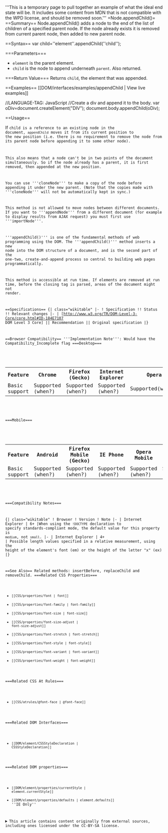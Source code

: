 '''This is a temporary page to pull together an example of what the ideal end state will be. It includes some content from MDN that is not compatible with the WPD license, and should be removed soon.'''
=Node.appendChild()=
==Summary==
Node.appendChild() adds a node to the end of the list of children of a specified parent node. If the node already exists it is removed from current parent node, then added to new parent node.

==Syntax==
 var child=''element''.appendChild(''child'');

===Parameters===
* <code>element</code> is the parent element.
* <code>child</code> is the node to append underneath <code>parent</code>. Also returned.

===Return Value===
Returns <code>child</code>, the element that was appended.

==Examples==
[[DOM/interfaces/examples/appendChild | View live examples]]

<syntaxhighlight>
//LANGUAGE-TAG: JavaScript
//Create a div and append it to the body.
var oDiv=document.createElement("DIV");
document.body.appendChild(oDiv);
</syntaxhighlight>

==Usage==

If <code>child</child> is a reference to an existing node in the document, <code>appendChild</code> moves it from its current position to the new position (i.e. there is no requirement to remove the node from its parent node before appending it to some other node).

This also means that a node can't be in two points of the document simultaneously. So if the node already has a parent, it is first removed, then appended at the new position.

You can use '''cloneNode''' to make a copy of the node before appending it under the new parent. (Note that the copies made with '''cloneNode''' will not be automatically kept in sync.)

This method is not allowed to move nodes between different documents. If you want to '''appendNode''' from a different document (for example to display results from AJAX request) you must first use '''importNode'''.

'''appendChild()''' is one of the fundamental methods of web programming using the DOM. The '''appendChild()''' method inserts a new node into the DOM structure of a document, and is the second part of the one-two, create-and-append process so central to building web pages programmatically.

This method is accessible at run time. If elements are removed at run time, before the closing tag is parsed, areas of the document might not render.

==Specifications==
{| class="wikitable"
|-
! Specification !! Status !! Relevant changes
|-
| [http://www.w3.org/TR/DOM-Level-3-Core/core.html#ID-184E7107 DOM Level 3 Core] || Recommendation || Original specification
|}

==Browser Compatibility==
'''Implementation Note''': Would have the Compatibility_Incomplete flag
===Desktop===
<div id="compat-desktop">
  <table class="compat-table">
       <tr>
        <th>Feature</th>
        <th>Chrome</th>
        <th>Firefox (Gecko)</th>
        <th>Internet Explorer</th>
        <th>Opera</th>
        <th>Safari</th>
      </tr>
      <tr>
        <td>Basic support</td>
        <td>Supported (when?)</td>
        <td>Supported (when?)</td>
        <td>Supported (when?)</td>
        <td>Supported(when?)</td>
        <td>Supported(when?)</td>
      </tr>
  </table>
</div>

===Mobile===
<div id="compat-mobile">
  <table class="compat-table">
      <tr>
        <th>Feature</th>
        <th>Android</th>
        <th>Firefox Mobile (Gecko)</th>
        <th>IE Phone</th>
        <th>Opera Mobile</th>
        <th>Safari Mobile</th>
      </tr>
      <tr>
        <td>Basic support</td>
        <td>Supported (when?)</td>
        <td>Supported (when?)</td>
        <td>Supported (when?)</td>
        <td>Supported (when?)</td>
        <td>Supported (when?)</td>
      </tr>
  </table>
</div>

===Compatibility Notes===

{| class="wikitable"
! Browser
! Version
! Note
|-
| Internet Explorer
| 6+ 
|When using the <code>!DOCTYPE</code> declaration to specify standards-compliant mode, the default value for this property is <code>medium</code>, not <code>small</code>.
|-
| Internet Explorer 
| 4+
| Possible length values specified in a relative measurement, using the height of the element's font (em) or the height of the letter "x" (ex)
|}

==See Also==
Related methods: insertBefore, replaceChild and removeChild.
===Related CSS Properties===
* <code>[[CSS/properties/font | font]]</code>
* <code>[[CSS/properties/font-family | font-family]]</code>
* <code>[[CSS/properties/font-size | font-size]]</code>
* <code>[[CSS/properties/font-size-adjust | font-size-adjust]]</code>
* <code>[[CSS/properties/font-stretch | font-stretch]]</code>
* <code>[[CSS/properties/font-style | font-style]]</code>
* <code>[[CSS/properties/font-variant | font-variant]]</code>
* <code>[[CSS/properties/font-weight | font-weight]]</code>

===Related CSS At Rules===
* <code>[[CSS/atrules/@font-face | @font-face]]</code>

===Related DOM Interfaces===
* <code>[[DOM/element/CSSStyleDeclaration | CSSStyleDeclaration]]</code>

===Related DOM properties===
* <code>[[DOM/element/properties/currentStyle | element.currentStyle]]</code>
* <code>[[DOM/element/properties/defaults | element.defaults]]</code> ''IE Only''

<details>
	<summary>This article contains content originally from external sources, including ones licensed under the CC-BY-SA license.</summary>
	<div>
		Portions of this content copyright 2012 Mozilla Contributors. This article contains work licensed under the Creative Commons Attribution-Sharealike License v2.5 or later. The original work is available at Mozilla Developer Network:
<a href="http://developer.mozilla.org/foo" target="_blank">Foo</a>
	</div>
	<div>
		Portions of this content come from Foo.org: <a href="http://foo.org/baz" target="_blank">Baz</a>
	</div>
</details>